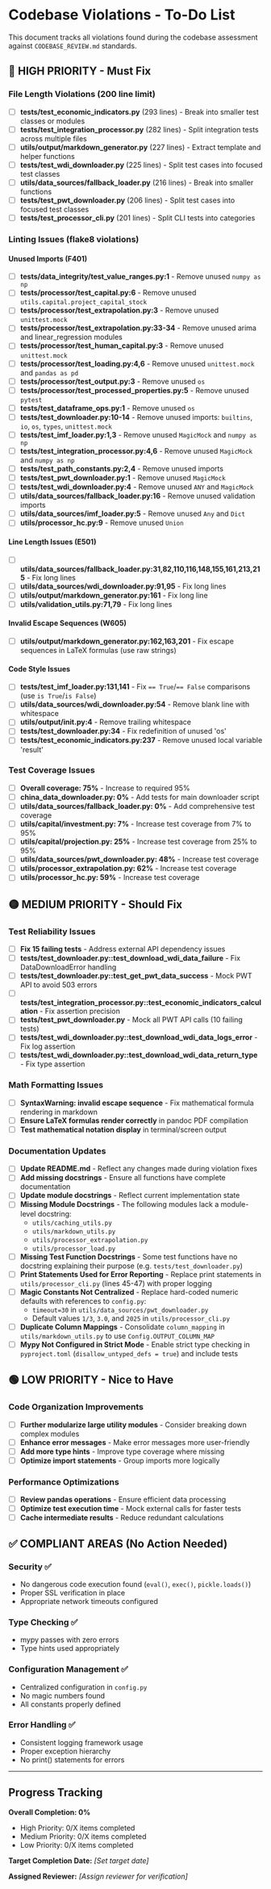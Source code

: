 # Codebase Violations - To-Do List

This document tracks all violations found during the codebase assessment against `CODEBASE_REVIEW.md` standards.

## 🔴 HIGH PRIORITY - Must Fix

### File Length Violations (200 line limit)
- [ ] **tests/test_economic_indicators.py** (293 lines) - Break into smaller test classes or modules
- [ ] **tests/test_integration_processor.py** (282 lines) - Split integration tests across multiple files
- [ ] **utils/output/markdown_generator.py** (227 lines) - Extract template and helper functions
- [ ] **tests/test_wdi_downloader.py** (225 lines) - Split test cases into focused test classes
- [ ] **utils/data_sources/fallback_loader.py** (216 lines) - Break into smaller functions
- [ ] **tests/test_pwt_downloader.py** (206 lines) - Split test cases into focused test classes  
- [ ] **tests/test_processor_cli.py** (201 lines) - Split CLI tests into categories

### Linting Issues (flake8 violations)

#### Unused Imports (F401)
- [ ] **tests/data_integrity/test_value_ranges.py:1** - Remove unused `numpy as np`
- [ ] **tests/processor/test_capital.py:6** - Remove unused `utils.capital.project_capital_stock`
- [ ] **tests/processor/test_extrapolation.py:3** - Remove unused `unittest.mock`
- [ ] **tests/processor/test_extrapolation.py:33-34** - Remove unused arima and linear_regression modules
- [ ] **tests/processor/test_human_capital.py:3** - Remove unused `unittest.mock`
- [ ] **tests/processor/test_loading.py:4,6** - Remove unused `unittest.mock` and `pandas as pd`
- [ ] **tests/processor/test_output.py:3** - Remove unused `os`
- [ ] **tests/processor/test_processed_properties.py:5** - Remove unused `pytest`
- [ ] **tests/test_dataframe_ops.py:1** - Remove unused `os`
- [ ] **tests/test_downloader.py:10-14** - Remove unused imports: `builtins`, `io`, `os`, `types`, `unittest.mock`
- [ ] **tests/test_imf_loader.py:1,3** - Remove unused `MagicMock` and `numpy as np`
- [ ] **tests/test_integration_processor.py:4,6** - Remove unused `MagicMock` and `numpy as np`
- [ ] **tests/test_path_constants.py:2,4** - Remove unused imports
- [ ] **tests/test_pwt_downloader.py:1** - Remove unused `MagicMock`
- [ ] **tests/test_wdi_downloader.py:4** - Remove unused `ANY` and `MagicMock`
- [ ] **utils/data_sources/fallback_loader.py:16** - Remove unused validation imports
- [ ] **utils/data_sources/imf_loader.py:5** - Remove unused `Any` and `Dict`
- [ ] **utils/processor_hc.py:9** - Remove unused `Union`

#### Line Length Issues (E501)
- [ ] **utils/data_sources/fallback_loader.py:31,82,110,116,148,155,161,213,215** - Fix long lines
- [ ] **utils/data_sources/wdi_downloader.py:91,95** - Fix long lines
- [ ] **utils/output/markdown_generator.py:161** - Fix long line
- [ ] **utils/validation_utils.py:71,79** - Fix long lines

#### Invalid Escape Sequences (W605)
- [ ] **utils/output/markdown_generator.py:162,163,201** - Fix escape sequences in LaTeX formulas (use raw strings)

#### Code Style Issues
- [ ] **tests/test_imf_loader.py:131,141** - Fix `== True`/`== False` comparisons (use `is True`/`is False`)
- [ ] **utils/data_sources/wdi_downloader.py:54** - Remove blank line with whitespace
- [ ] **utils/output/__init__.py:4** - Remove trailing whitespace
- [ ] **tests/test_downloader.py:34** - Fix redefinition of unused 'os'
- [ ] **tests/test_economic_indicators.py:237** - Remove unused local variable 'result'

### Test Coverage Issues
- [ ] **Overall coverage: 75%** - Increase to required 95%
- [ ] **china_data_downloader.py: 0%** - Add tests for main downloader script
- [ ] **utils/data_sources/fallback_loader.py: 0%** - Add comprehensive test coverage
- [ ] **utils/capital/investment.py: 7%** - Increase test coverage from 7% to 95%
- [ ] **utils/capital/projection.py: 25%** - Increase test coverage from 25% to 95%
- [ ] **utils/data_sources/pwt_downloader.py: 48%** - Increase test coverage
- [ ] **utils/processor_extrapolation.py: 62%** - Increase test coverage
- [ ] **utils/processor_hc.py: 59%** - Increase test coverage

## 🟡 MEDIUM PRIORITY - Should Fix

### Test Reliability Issues
- [ ] **Fix 15 failing tests** - Address external API dependency issues
- [ ] **tests/test_downloader.py::test_download_wdi_data_failure** - Fix DataDownloadError handling
- [ ] **tests/test_downloader.py::test_get_pwt_data_success** - Mock PWT API to avoid 503 errors
- [ ] **tests/test_integration_processor.py::test_economic_indicators_calculation** - Fix assertion precision
- [ ] **tests/test_pwt_downloader.py** - Mock all PWT API calls (10 failing tests)
- [ ] **tests/test_wdi_downloader.py::test_download_wdi_data_logs_error** - Fix log assertion
- [ ] **tests/test_wdi_downloader.py::test_download_wdi_data_return_type** - Fix type assertion

### Math Formatting Issues
- [ ] **SyntaxWarning: invalid escape sequence** - Fix mathematical formula rendering in markdown
- [ ] **Ensure LaTeX formulas render correctly** in pandoc PDF compilation
- [ ] **Test mathematical notation display** in terminal/screen output

### Documentation Updates
- [ ] **Update README.md** - Reflect any changes made during violation fixes
- [ ] **Add missing docstrings** - Ensure all functions have complete documentation
- [ ] **Update module docstrings** - Reflect current implementation state
- [ ] **Missing Module Docstrings** - The following modules lack a module-level docstring:
    - `utils/caching_utils.py`
    - `utils/markdown_utils.py`
    - `utils/processor_extrapolation.py`
    - `utils/processor_load.py`
- [ ] **Missing Test Function Docstrings** - Some test functions have no docstring explaining their purpose (e.g. `tests/test_downloader.py`)
- [ ] **Print Statements Used for Error Reporting** - Replace print statements in `utils/processor_cli.py` (lines 45-47) with proper logging
- [ ] **Magic Constants Not Centralized** - Replace hard-coded numeric defaults with references to `config.py`:
    - `timeout=30` in `utils/data_sources/pwt_downloader.py`
    - Default values `1/3`, `3.0`, and `2025` in `utils/processor_cli.py`
- [ ] **Duplicate Column Mappings** - Consolidate `column_mapping` in `utils/markdown_utils.py` to use `Config.OUTPUT_COLUMN_MAP`
- [ ] **Mypy Not Configured in Strict Mode** - Enable strict type checking in `pyproject.toml` (`disallow_untyped_defs = true`) and include tests

## 🟢 LOW PRIORITY - Nice to Have

### Code Organization Improvements
- [ ] **Further modularize large utility modules** - Consider breaking down complex modules
- [ ] **Enhance error messages** - Make error messages more user-friendly
- [ ] **Add more type hints** - Improve type coverage where missing
- [ ] **Optimize import statements** - Group imports more logically

### Performance Optimizations
- [ ] **Review pandas operations** - Ensure efficient data processing
- [ ] **Optimize test execution time** - Mock external calls for faster tests
- [ ] **Cache intermediate results** - Reduce redundant calculations

## ✅ COMPLIANT AREAS (No Action Needed)

### Security ✅
- No dangerous code execution found (`eval()`, `exec()`, `pickle.loads()`)
- Proper SSL verification in place
- Appropriate network timeouts configured

### Type Checking ✅
- mypy passes with zero errors
- Type hints used appropriately

### Configuration Management ✅
- Centralized configuration in `config.py`
- No magic numbers found
- All constants properly defined

### Error Handling ✅
- Consistent logging framework usage
- Proper exception hierarchy
- No print() statements for errors

---

## Progress Tracking

**Overall Completion: 0%**

- High Priority: 0/X items completed
- Medium Priority: 0/X items completed  
- Low Priority: 0/X items completed

**Target Completion Date:** _[Set target date]_

**Assigned Reviewer:** _[Assign reviewer for verification]_ 